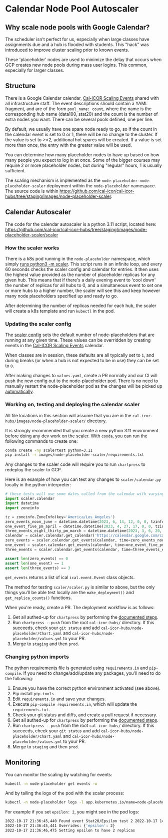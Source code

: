 # Calendar Node Pool Autoscaler

## Why scale node pools with Google Calendar?

The scheduler isn't perfect for us, especially when large classes have
assignments due and a hub is flooded with students. This "hack" was
introduced to improve cluster scaling prior to known events.

These 'placeholder' nodes are used to minimize the delay that occurs
when GCP creates new node pools during mass user logins. This common,
especially for larger classes.

## Structure

There is a Google Calendar calendar, [Cal-ICOR Scaling
Events](https://calendar.google.com/calendar/ical/c_35d90f50598c1472a4154c538bb49a21eabd8be93831d7de345d53fea8e19390%40group.calendar.google.com/public/basic.ics)
shared with all infrastructure staff. The event descriptions should
contain a YAML fragment, and are of the form `pool_name:
count`, where the name is the corresponding hub name
(data100, stat20) and the count is the number of extra nodes you want.
There can be several pools defined, one per line.

By default, we usually have one spare node ready to go, so if the count
in the calendar event is set to 0 or 1, there will be no change to the
cluster. If the value is set to >=2, additional hot spares will be
created. If a value is set more than once, the entry with the greater
value will be used.

You can determine how many placeholder nodes to have up based on how
many people you expect to log in at once. Some of the bigger courses may
require 2 or more placeholder nodes, but during "regular" hours, 1 is
usually sufficient.

The scaling mechanism is implemented as the
`node-placeholder-node-placeholder-scaler` deployment within
the `node-placeholder` namespace. The source code is within
<https://github.com/cal-icor/cal-icor-hubs/tree/staging/images/node-placeholder-scaler>.

## Calendar Autoscaler

The code for the calendar autoscaler is a python 3.11 script, located
here:
<https://github.com/cal-icor/cal-icor-hubs/tree/staging/images/node-placeholder-scaler/scaler>

### How the scaler works

There is a k8s pod running in the `node-placeholder`
namespace, which simply [runs python3 -m
scaler](https://github.com/cal-icor/cal-icor-hubs/blob/staging/images/node-placeholder-scaler/Dockerfile).
This script runs in an infinite loop, and every 60 seconds checks the
scaler config and calendar for entries. It then uses the highest value
provided as the number of placeholder replicas for any given hub. This
means that if there's a daily evening event to 'cool down' the number
of replicas for all hubs to 0, and a simultaneous event to set one or
more hubs to a higher number, the scaler will see this and keep however
many node placeholders specified up and ready to go.

After determining the number of replicas needed for each hub, the scaler
will create a k8s template and run `kubectl` in the pod.

### Updating the scaler config

The [scaler
config](https://github.com/cal-icor/cal-icor-hubs/blob/staging/node-placeholder/values.yaml)
sets the default number of node-placeholders that are running at any
given time. These values can be overridden by creating events in the
[Cal-ICOR Scaling
Events](https://calendar.google.com/calendar/ical/c_35d90f50598c1472a4154c538bb49a21eabd8be93831d7de345d53fea8e19390%40group.calendar.google.com/public/basic.ics)
calendar.

When classes are in session, these defaults are all typically set to
`1`, and during breaks (or when a hub is not expected to be
in use) they can be set to `0`.

After making changes to `values.yaml`, create a PR normally
and our CI will push the new config out to the node-placeholder pod.
There is no need to manually restart the node-placeholder pod as the
changes will be picked up
[automatically](https://github.com/cal-icor/cal-icor-hubs/blob/staging/images/node-placeholder-scaler/scaler/scaler.py#L98).

### Working on, testing and deploying the calendar scaler

All file locations in this section will assume that you are in the
`cal-icor-hubs/images/node-placeholder-scaler/` directory.

It is strongly recommended that you create a new python 3.11 environment
before doing any dev work on the scaler. With `conda`, you
can run the following commands to create one:

``` bash
conda create -ny scalertest python=3.11
pip install -r images/node-placeholder-scaler/requirements.txt
```

Any changes to the scaler code will require you to run
`chartpress` to redeploy the scaler to GCP.

Here is an example of how you can test any changes to
`scaler/calendar.py` locally in the python interpreter:

``` python
# these tests will use some dates culled from the calendar with varying numbers of events.
import scaler.calendar
import datetime
import zoneinfo

tz = zoneinfo.ZoneInfo(key='America/Los_Angeles')
zero_events_noon_june = datetime.datetime(2023, 6, 14, 12, 0, 0, tzinfo=tz)
one_event_five_pm_april = datetime.datetime(2023, 4, 27, 17, 0, 0, tzinfo=tz)
three_events_eight_thirty_pm_march = datetime.datetime(2023, 3, 6, 20, 30, 0, tzinfo=tz)
calendar = scaler.calendar.get_calendar('https://calendar.google.com/calendar/ical/c_s47m3m1nuj3s81187k3b2b5s5o%40group.calendar.google.com/public/basic.ics')
zero_events = scaler.calendar.get_events(calendar, time=zero_events_noon_june)
one_event = scaler.calendar.get_events(calendar, time=one_event_five_pm_april)
three_events = scaler.calendar.get_events(calendar, time=three_events_eight_thirty_pm_march)

assert len(zero_events) == 0
assert len(one_event) == 1
assert len(three_events) == 3
```

`get_events` returns a list of ical
`ical.event.Event` class objects.

The method for testing `scaler/scaler.py` is similar to
above, but the only things you'll be able test locally are the
`make_deployment()` and `get_replica_counts()`
functions.

When you're ready, create a PR. The deployment workflow is as follows:

1. Get all authed-up for `chartpress` by performing the
   [documented steps](rebuild-hub-image.qmd).
2. Run `chartpress --push` from the root
   `cal-icor-hubs/` directory. If this succeeds, check your `git
   status` and add
   `cal-icor-hubs/node-placeholder/Chart.yaml` and
   `cal-icor-hubs/node-placeholder/values.yml` to your PR.
3. Merge to `staging` and then `prod`.

### Changing python imports

The python requirements file is generated using
`requirements.in` and `pip-compile`. If you need
to change/add/update any packages, you'll need to do the following:

1. Ensure you have the correct python environment activated (see
   above).
2. Pip install `pip-tools`
3. Edit `requirements.in` and save your changes.
4. Execute `pip-compile requirements.in`, which will update
   the `requirements.txt`.
5. Check your git status and diffs, and create a pull request if
   necessary.
6. Get all authed-up for `chartpress` by performing the
   [documented steps](rebuild-hub-image.qmd).
7. Run `chartpress --push` from the root
   `cal-icor-hubs/` directory. If this succeeds, check your `git
   status` and add
   `cal-icor-hubs/node-placeholder/Chart.yaml` and
   `cal-icor-hubs/node-placeholder/values.yml` to your PR.
8. Merge to `staging` and then `prod`.

## Monitoring

You can monitor the scaling by watching for events:

``` bash
kubectl -n node-placeholder get events -w
```

And by tailing the logs of the pod with the scalar process:

``` bash
kubectl -n node-placeholder logs -l app.kubernetes.io/name=node-placeholder-scaler -f
```

For example if you set `epsilon: 2`, you might see in the
pod logs:

``` bash
2022-10-17 21:36:45,440 Found event Stat20/Epsilon test 2 2022-10-17 14:21 PDT to 15:00 PDT
2022-10-17 21:36:45,441 Overrides: {'epsilon': 2}
2022-10-17 21:36:46,475 Setting epsilon to have 2 replicas
```
